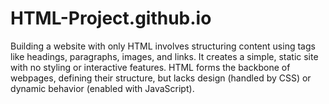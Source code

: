 # HTML-Project.github.io
Building a website with only HTML involves structuring content using tags like headings, paragraphs, images, and links. It creates a simple, static site with no styling or interactive features. HTML forms the backbone of webpages, defining their structure, but lacks design (handled by CSS) or dynamic behavior (enabled with JavaScript).
